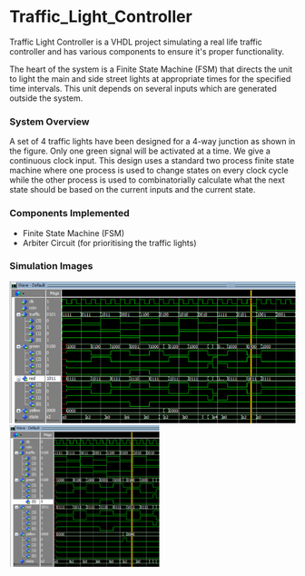 # Traffic_Light_Controller

Traffic Light Controller is a VHDL project simulating a real life traffic controller and has various components to ensure it's proper functionality.

The heart of the system is a Finite State Machine (FSM) that
directs the unit to light the main and side street lights at
appropriate times for the specified time intervals. This unit
depends on several inputs which are generated outside the
system.

### System Overview
A set of 4 traffic lights have been designed for a 4-way
junction as shown in the figure. Only one green signal will be
activated at a time. We give a continuous clock input. This
design uses a standard two process finite state machine
where one process is used to change states on every clock
cycle while the other process is used to combinatorially
calculate what the next state should be based on the current
inputs and the current state.

### Components Implemented
- Finite State Machine (FSM)
- Arbiter Circuit (for prioritising the traffic lights)

### Simulation Images

<p float="center">
  <img src="https://github.com/KartikeySharma/Traffic_Light_Controller/blob/master/imgs/SIMULATION_1.png" height="250" />
  <img src="https://github.com/KartikeySharma/Traffic_Light_Controller/blob/master/imgs/SIMULATION_2.png" height="250" /> 
</p>
